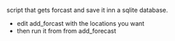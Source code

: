 script that gets forcast and save it inn a sqlite database.
* edit add_forcast with the locations you want
* then run it from from add_forecast 
